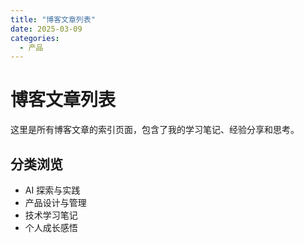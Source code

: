 ```yaml
---
title: "博客文章列表"
date: 2025-03-09
categories:
  - 产品
---
```



# 博客文章列表

这里是所有博客文章的索引页面，包含了我的学习笔记、经验分享和思考。

<!-- more -->

## 分类浏览

- AI 探索与实践
- 产品设计与管理
- 技术学习笔记
- 个人成长感悟

